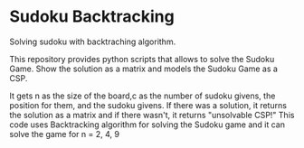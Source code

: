 # Sudoku Backtracking

Solving sudoku with backtraching algorithm.

This repository provides python scripts that allows to solve the Sudoku Game.
Show the solution as a matrix and models the Sudoku Game as a CSP.

It gets n as the size of the board,c as the number of sudoku givens, the position for them, and the sudoku givens.
If there was a solution, it returns the solution as a matrix and if there wasn't, it returns "unsolvable CSP!"
This code uses Backtracking algorithm for solving the Sudoku game and it can solve the game for n = 2, 4, 9
